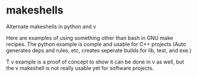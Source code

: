 # makeshells
Alternate makeshells in python and v

Here are examples of using something other than bash in GNU make recipes.
The python example is comple and usable for C++ projects (Auto generates deps and rules, etc, creates seperate builds for lib, test, and exe.)

T v example is a proof of concept to show it can be done in v as well, but the v makeshell is not really usable yet for software projects.
